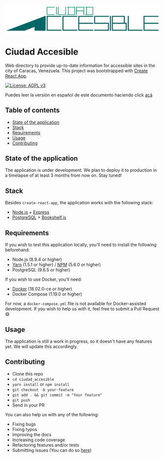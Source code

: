 ![Ciudad Accesible logo](https://raw.githubusercontent.com/en-plural/ciudad-accesible/master/public/ciudad-accesible-logo.png)

# Ciudad Accesible

Web directory to provide up-to-date information for accessible sites in the city of Caracas, Venezuela. This project was bootstrapped with [Create React App](https://github.com/facebook/create-react-app).

[![License: AGPL v3](https://img.shields.io/badge/License-AGPL%20v3-blue.svg)](http://www.gnu.org/licenses/agpl-3.0)

Puedes leer la versión en español de este documento haciendo click [acá](./README.es.md)

## Table of contents

* [State of the application](#state-of-the-application)
* [Stack](#stack)
* [Requirements](#requirements)
* [Usage](#usage)
* [Contributing](#contributing)

## State of the application

The application is under development. We plan to deploy it to production in a timelapse of at least 3 months from now on. Stay tuned!

## Stack

Besides `create-react-app`, the application works with the following stack:

* [Node.js](https://nodejs.org/en/) + [Express](https://expressjs.com/)
* [PostgreSQL](https://www.postgresql.org/) + [Bookshelf.js](http://bookshelfjs.org/)

## Requirements

If you wish to test this application locally, you'll need to install the following beforehand:

* Node.js (8.9.4 or higher)
* [Yarn](https://yarnpkg.com/en/) (1.5.1 or higher) / [NPM](https://www.npmjs.com/) (5.6.0 or higher)
* PostgreSQL (9.6.5 or higher)

If you wish to use Docker, you'll need:

* [Docker](https://www.docker.com/) (18.02.0-ce or higher)
* Docker Compose (1.19.0 or higher)

For now, a `docker-compose.yml` file is not available for Docker-assisted development. If you wish to help us with it, feel free to submit a Pull Request :smile:

## Usage

The application is still a work in progress, so it doesn't have any features yet. We will update this accordingly.

## Contributing

* Clone this repo
* `cd ciudad_accesible`
* `yarn install` or `npm install`
* `git checkout -b your-feature`
* `git add . && git commit -m "Your feature"`
* `git push`
* Send in your PR

You can also help us with any of the following:

* Fixing bugs
* Fixing typos
* Improving the docs
* Increasing code coverage
* Refactoring features and/or tests
* Submitting issues (You can do so [here](https://github.com/en-plural/ciudad-accesible/issues))
